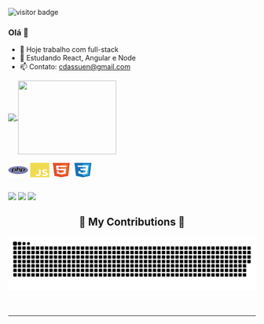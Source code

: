 ![visitor badge](https://visitor-badge.laobi.icu/badge?page_id=dassuen.dassuen)
### Olá 👋
- 🔭 Hoje trabalho com full-stack
- 🌱 Estudando React, Angular e Node
- 📫 Contato: cdassuen@gmail.com

<a href="https://github.com/Dassuen">
  <img height=100 align="center" src="https://github-readme-stats.vercel.app/api?username=dassuen&hide=prs,contribs&theme=tokyonight&show_icons=true" />
</a>
<!--<a href="https://github.com/cDassuenTi">
  <img height=100 align="center" src="https://github-readme-stats.vercel.app/api?username=cDassuenTI&hide=prs,contribs&theme=tokyonight&show_icons=true" />
</a>-->
<a href="https://github.com/Dassuen">
  <img height=150 width=200 align="center" src="https://github-readme-stats.vercel.app/api/top-langs/?username=dassuen&layout=compact" />
</a> 

<div style="display: inline_block"><br>
  <img align="center" alt="Dassuen-Php" height="30" width="40" src="https://raw.githubusercontent.com/devicons/devicon/master/icons/php/php-original.svg">
  <img align="center" alt="Dassuen-Js" height="30" width="40" src="https://raw.githubusercontent.com/devicons/devicon/master/icons/javascript/javascript-plain.svg">
  <img align="center" alt="Dassuen-HTML" height="30" width="40" src="https://raw.githubusercontent.com/devicons/devicon/master/icons/html5/html5-original.svg">
  <img align="center" alt="Dassuen-CSS" height="30" width="40" src="https://raw.githubusercontent.com/devicons/devicon/master/icons/css3/css3-original.svg">
</div>
  
  ##
 
<div> 
  <!--
  <a href="https://www.youtube.com/channel/" target="_blank"><img src="https://img.shields.io/badge/YouTube-FF0000?style=for-the-badge&logo=youtube&logoColor=white" target="_blank"></a>
  -->
  <a href="https://www.instagram.com/dassuenc/" target="_blank"><img src="https://img.shields.io/badge/-Instagram-%23E4405F?style=for-the-badge&logo=instagram&logoColor=white" target="_blank"></a>
  <a href="mailto:cdassuen@gmail.com"><img src="https://img.shields.io/badge/-Gmail-%23333?style=for-the-badge&logo=gmail&logoColor=white" target="_blank"></a>
  <a href="https://www.linkedin.com/in/dassuen-cabral-00365a130/" target="_blank"><img src="https://img.shields.io/badge/-LinkedIn-%230077B5?style=for-the-badge&logo=linkedin&logoColor=white" target="_blank"></a> 
</div>

  ##
<div align="center">
  <h2>🐍 My Contributions 🐍</h2>
  <img alt="snake eating my contributions" src="https://raw.githubusercontent.com/dassuen/dassuen/output/github-contribution-grid-snake.svg" />
  <br/><br/><br/>
</div>

<hr/>




<!--
**Dassuen/Dassuen** is a ✨ _special_ ✨ repository because its `README.md` (this file) appears on your GitHub profile.

Here are some ideas to get you started:

- 🔭 I’m currently working on ...
- 🌱 I’m currently learning ...
- 👯 I’m looking to collaborate on ...
- 🤔 I’m looking for help with ...
- 💬 Ask me about ...
- 📫 How to reach me: ...
- 😄 Pronouns: ...
- ⚡ Fun fact: ...
-->
